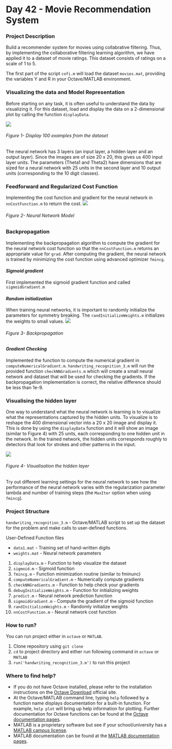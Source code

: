 # Day 42 - Movie Recommendation System

### Project Description
Build a recommender system for movies using collabrative filtering. Thus, by implementing the collaborative filtering learning algorithm, we have applied it to a dataset of movie ratings. This dataset consists of ratings on a scale of 1 to 5.

The first part of the script `cofi.m` will load the dataset `movies.mat`, providing the variables Y and R in your Octave/MATLAB environment.

### Visualizing the data and Model Representation
Before starting on any task, it is often useful to understand the data by visualizing it. For this dataset, load and display the data on a 2-dimensional plot by calling the function `displayData`.

![](handwritten_digit_recognition_backpropagation/results/V1.png)

###### Figure 1- Display 100 examples from the dataset

The neural network has 3 layers (an input layer, a hidden layer and an output layer). Since the images are of size 20 x 20, this gives us 400 input layer units. 
The parameters (Theta1 and Theta2) have dimensions that are sized for a neural network with 25 units in the second layer and 10 output units (corresponding to the 10 digit classes).

### Feedforward and Regularized Cost Function
Implementing the cost function and gradient for the neural network in `nnCostFunction.m` to return the cost.
![](handwritten_digit_recognition_backpropagation/results/feedfor.png)

###### Figure 2- Neural Network Model

### Backpropagation
Implementing the backpropagation algorithm to compute the gradient for the neural network cost function so that the `nnCostFunction.m` returns an appropriate value for `grad`.
After computing the gradient, the neural network is trained by minimizing the cost function using advanced optimizer `fmincg`.
#### *Sigmoid gradient*
First implemented the sigmoid gradient function and called `sigmoidGradient.m`
#### *Random initialization*
When training neural networks, it is important to randomly initialize the parameters for symmetry breaking. The `randInitializeWeights.m` initializes the weights to small values.
![](handwritten_digit_recognition_backpropagation/results/backprop.png)

###### Figure 3- Backpropagation


#### *Gradient Checking*
Implemented the function to compute the numerical gradient in `computeNumericalGradient.m`. `handwriting_recognition_3.m` will run the provided function `checkNNGradients.m`
which will create a small neural network and dataset that will be used for checking the gradients. If the backpropagation implementation is correct, the relative difference should be less than 1e-9.

### Visualising the hidden layer
One way to understand what the neural network is learning is to visualize what the representations captured by the hidden units. To visualize is to reshape the 400 dimensional vector into a 20 x 20 image and display it. This is done by using the `displayData` function and it will show an image (similar to Figure 4) with 25 units, each corresponding to one hidden unit in the network. In the trained network, the hidden units corresponds roughly to detectors that look for strokes and other patterns in the input.

![](handwritten_digit_recognition_backpropagation/results/neural_network_2.gif)
###### Figure 4- Visualisation the hidden layer



Try out different learning settings for the neural network to see how the performance of the neural network varies with the regularization parameter lambda and number of training steps (the `MaxIter` option when using `fmincg`).

### Project Structure 

`handwriting_recognition_3.m` - Octave/MATLAB script to set up the dataset for the problem and make calls to user-defined functions.

User-Defined Function files

* `data1.mat` - Training set of hand-written digits
* `weights.mat` - Neural network parameters 

1. `displayData.m` - Function to help visualize the dataset
1. `sigmoid.m` - Sigmoid function
1. `fmincg.m` - Function minimization routine (similar to fminunc)
1. `computeNumericalGradient.m` - Numerically compute gradients
1. `checkNNGradients.m` - Function to help check your gradients
1. `debugInitializeWeights.m` - Function for initializing weights
1. `predict.m` - Neural network prediction function
1. `sigmoidGradient.m` - Compute the gradient of the sigmoid function
1. `randInitializeWeights.m` - Randomly initialize weights
1. `nnCostFunction.m` - Neural network cost function


### How to run?
You can run project either in `octave` or `MATLAB`. 
1. Clone repository using `git clone `
2. `cd` to project directory and either run following command in `octave` or `MATLAB`
2. `run('handwriting_recognition_3.m')` to run this project

### Where to find help?
* If you do not have Octave installed, please refer to the installation instructions on the [Octave Download](https://www.gnu.org/software/octave/download.html) official site.
* At the Octave/MATLAB command line, typing `help` followed by a function name displays documentation for a built-in function. For example, `help plot` will bring up help information for plotting. Further documentation for Octave functions can be found at the [Octave documentation pages](https://octave.org/doc/v5.2.0/). 
* MATLAB is a proprietary software but see if your school/university has a [MATLAB campus license](https://in.mathworks.com/academia/tah-support-program/eligibility.html). 
* MATLAB documentation can be found at the [MATLAB documentation pages](https://in.mathworks.com/help/matlab/?refresh=true).


